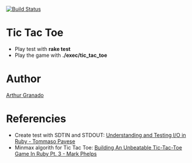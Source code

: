 [![Build Status](https://travis-ci.org/agranado2k/tic-tac-toe.svg?branch=master)](https://travis-ci.org/agranado2k/tic-tac-toe)
# Tic Tac Toe 

* Play test with **rake test**
* Play the game with **./exec/tic_tac_toe**


# Author
[Arthur Granado](https://github.com/agranado2k "agranado")

# Referencies
* Create test with SDTIN and STDOUT: [Understanding and Testing I/O in Ruby - Tommaso Pavese](http://tommaso.pavese.me/2016/05/08/understanding-and-testing-io-in-ruby/)
* Minmax algorith for Tic Tac Toe: [Building An Unbeatable Tic-Tac-Toe Game In Ruby Pt. 3 - Mark Phelps](http://www.markphelps.me/2015/04/06/unbeatable-tic-tac-toe-in-ruby-3.html)
